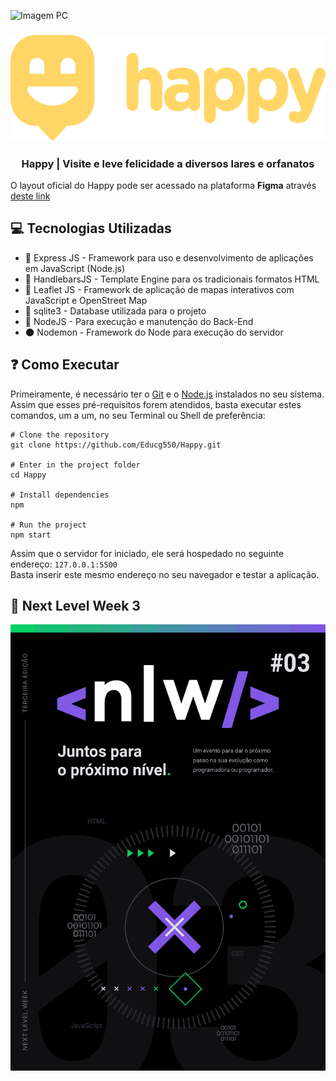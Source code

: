 ![Imagem PC](https://raw.githubusercontent.com/guilhermecapitao/nlw3-discovery-happy/master/.github/happy.png)
<br />

<h3 align="center">
<img src="public/images/logo-full.png" />
 </h3>
<h3 align="center">
  Happy | Visite e leve felicidade a diversos lares e orfanatos
</h3>

O layout oficial do Happy pode ser acessado na plataforma **Figma** através [deste link](https://www.figma.com/file/D3j86gLfnDhc3GAIY4MI6z/Happy?node-id=0%3A1)

## 💻 Tecnologias Utilizadas

- 🍏 Express JS - Framework para uso e desenvolvimento de aplicações em JavaScript (Node.js)
- 👺 HandlebarsJS - Template Engine para os tradicionais formatos HTML
- 🍃 Leaflet JS - Framework de aplicação de mapas interativos com JavaScript e OpenStreet Map
- 💽 sqlite3 - Database utilizada para o projeto
- 🥦 NodeJS - Para execução e manutenção do Back-End
- 🌑 Nodemon - Framework do Node para execução do servidor

## ❓ Como Executar

Primeiramente, é necessário ter o [Git](https://git-scm.com/downloads) e o [Node.js](https://nodejs.org/en/download/) instalados no seu sistema. Assim que esses pré-requisitos forem atendidos, basta executar estes comandos, um a um, no seu Terminal ou Shell de preferência:

```
# Clone the repository
git clone https://github.com/Educg550/Happy.git

# Enter in the project folder
cd Happy

# Install dependencies
npm

# Run the project
npm start
```

Assim que o servidor for iniciado, ele será hospedado no seguinte endereço: `127.0.0.1:5500`
<br>
Basta inserir este mesmo endereço no seu navegador e testar a aplicação.

## 🚀 Next Level Week 3

![nlw3](public/images/nlw3.png "nlw3")
